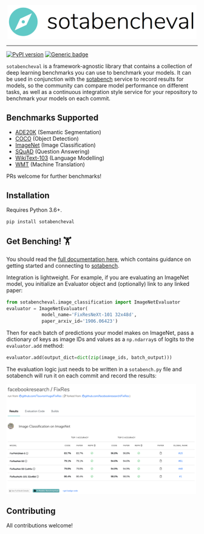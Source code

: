 <p align="center"><img width=500 src="/docs/docs/img/sotabencheval.png"></p>

--------------------------------------------------------------------------------

[![PyPI version](https://badge.fury.io/py/sotabencheval.svg)](https://badge.fury.io/py/sotabencheval) [![Generic badge](https://img.shields.io/badge/Documentation-Here-<COLOR>.svg)](https://algoagents.github.io/sotabench-eval/)

`sotabencheval` is a framework-agnostic library that contains a collection of deep learning benchmarks you can use to benchmark your models. It can be used in conjunction with the [sotabench](https://www.sotabench.com) service to record results for models, so the community can compare model performance on different tasks, as well as a continuous integration style service for your repository to benchmark your models on each commit.

## Benchmarks Supported

- [ADE20K](https://algoagents.github.io/sotabench-eval/ade20k/) (Semantic Segmentation)
- [COCO](https://algoagents.github.io/sotabench-eval/coco/) (Object Detection)
- [ImageNet](https://algoagents.github.io/sotabench-eval/imagenet/) (Image Classification)
- [SQuAD](https://algoagents.github.io/sotabench-eval/squad/) (Question Answering)
- [WikiText-103](https://algoagents.github.io/sotabench-eval/wikitext103/) (Language Modelling)
- [WMT](https://algoagents.github.io/sotabench-eval/wmt/) (Machine Translation)

PRs welcome for further benchmarks! 

## Installation

Requires Python 3.6+. 

```bash
pip install sotabencheval
```

## Get Benching! 🏋️

You should read the [full documentation here](https://algoagents.github.io/sotabench-eval/index.html), which contains guidance on getting started and connecting to [sotabench](https://www.sotabench.com).

Integration is lightweight. For example, if you are evaluating an ImageNet model, you initialize an Evaluator object and (optionally) link to any linked paper:

```python
from sotabencheval.image_classification import ImageNetEvaluator
evaluator = ImageNetEvaluator(
             model_name='FixResNeXt-101 32x48d',
             paper_arxiv_id='1906.06423')
```

Then for each batch of predictions your model makes on ImageNet, pass a dictionary of keys as image IDs and values as a `np.ndarray`s of logits to the `evaluator.add` method:

```python
evaluator.add(output_dict=dict(zip(image_ids, batch_output)))
```

The evaluation logic just needs to be written in a `sotabench.py` file and sotabench will run it on each commit and record the results:

<a href="https://sotabench.com/user/htvr/repos/TouvronHugo/FixRes#latest-results"><img width=500 src="/docs/docs/img/results.png"></a>

## Contributing

All contributions welcome!



